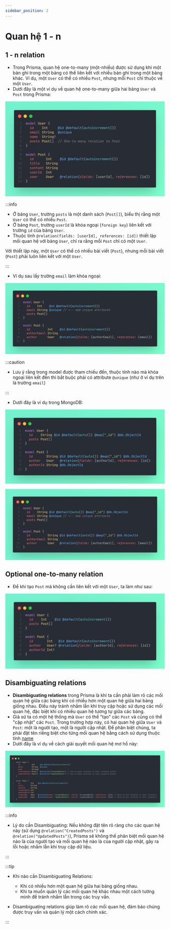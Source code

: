 ```yaml
---
sidebar_position: 2
---
```


# Quan hệ 1 - n

## 1 - n relation

- Trong Prisma, quan hệ one-to-many (một-nhiều) được sử dụng khi một bản ghi trong một bảng có thể liên kết với nhiều bản ghi trong một bảng khác. Ví dụ, một `User` có thể có nhiều `Post`, nhưng mỗi `Post` chỉ thuộc về một `User`.
- Dưới đây là một ví dụ về quan hệ one-to-many giữa hai bảng `User` và `Post` trong Prisma:

![1729490690108](image/one-to-many-relation/1729490690108.png)

:::info

- Ở bảng `User`, trường `posts` là một danh sách (`Post[]`), biểu thị rằng một `User` có thể có nhiều `Post`.
- Ở bảng `Post`, trường `userId` là khóa ngoại (`foreign key`) liên kết với trường `id` của bảng `User`.
- Thuộc tính `@relation(fields: [userId], references: [id])` thiết lập mối quan hệ với bảng `User`, chỉ ra rằng mỗi `Post` chỉ có một `User`.

Với thiết lập này, một `User` có thể có nhiều bài viết (`Post`), nhưng mỗi bài viết (`Post`) phải luôn liên kết với một `User`.

:::

- Ví dụ sau lấy trường `email` làm khóa ngoại:

![1729490932098](image/one-to-many-relation/1729490932098.png)

:::caution

- Lưu ý rằng trong model được tham chiếu đến, thuộc tính nào mà khóa ngoại liên kết đến thì bắt buộc phải có attribute `@unique` (như ở ví dụ trên là trường `email`)

:::

- Dưới đây là ví dụ trong MongoDB:

![1729490996423](image/one-to-many-relation/1729490996423.png)

![1729491022420](image/one-to-many-relation/1729491022420.png)

## Optional one-to-many relation

- Để khi tạo `Post` mà không cần liên kết với một `User`, ta làm như sau:

![1729491174771](image/one-to-many-relation/1729491174771.png)

## Disambiguating relations

- **Disambiguating relations** trong Prisma là khi ta cần phải làm rõ các mối quan hệ giữa các bảng khi có nhiều hơn một quan hệ giữa hai bảng giống nhau. Điều này tránh nhầm lẫn khi truy cập hoặc sử dụng các mối quan hệ, đặc biệt khi có nhiều quan hệ tương tự giữa các bảng.
- Giả sử ta có một hệ thống mà `User` có thể "tạo" các `Post` và cũng có thể "cập nhật" các `Post`. Trong trường hợp này, có hai quan hệ giữa `User` và `Post`: một là người tạo, một là người cập nhật. Để phân biệt chúng, ta phải đặt tên riêng biệt cho từng mối quan hệ bằng cách sử dụng thuộc tính [name](./@relation#name)
- Dưới đây là ví dụ về cách giải quyết mối quan hệ mơ hồ này:

![1729494783207](image/one-to-many-relation/1729494783207.png)

:::info

- Lý do cần Disambiguating: Nếu không đặt tên rõ ràng cho các quan hệ này (sử dụng `@relation("CreatedPosts")` và `@relation("UpdatedPosts")`), Prisma sẽ không thể phân biệt mối quan hệ nào là của người tạo và mối quan hệ nào là của người cập nhật, gây ra lỗi hoặc nhầm lẫn khi truy cập dữ liệu.

:::

:::tip

- Khi nào cần Disambiguating Relations:

  - Khi có nhiều hơn một quan hệ giữa hai bảng giống nhau.
  - Khi ta muốn quản lý các mối quan hệ khác nhau một cách tường minh để tránh nhầm lẫn trong các truy vấn.

- Disambiguating relations giúp làm rõ các mối quan hệ, đảm bảo chúng được truy vấn và quản lý một cách chính xác.

:::
